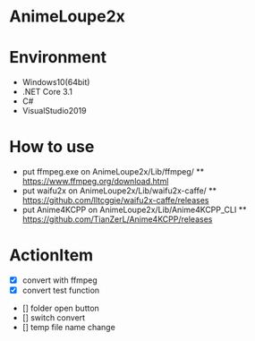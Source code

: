 # AnimeLoupe2x


# Environment
* Windows10(64bit)
* .NET Core 3.1
* C#
* VisualStudio2019

# How to use
* put ffmpeg.exe on AnimeLoupe2x/Lib/ffmpeg/
** https://www.ffmpeg.org/download.html
* put waifu2x on AnimeLoupe2x/Lib/waifu2x-caffe/
** https://github.com/lltcggie/waifu2x-caffe/releases
* put Anime4KCPP on AnimeLoupe2x/Lib/Anime4KCPP_CLI
** https://github.com/TianZerL/Anime4KCPP/releases

# ActionItem
- [x] convert with ffmpeg
- [x] convert test function
- [] folder open button
- [] switch convert
- [] temp file name change
